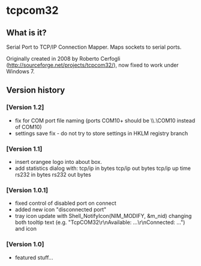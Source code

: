 # tcpcom32

## What is it?
Serial Port to TCP/IP Connection Mapper. Maps sockets to serial ports.

Originally created in 2008 by Roberto Cerfogli (http://sourceforge.net/projects/tcpcom32/), now fixed to work under Windows 7.

## Version history

### [Version 1.2]
- fix for COM port file naming (ports COM10+ should be \\\\.\COM10 instead of COM10)
- settings save fix - do not try to store settings in HKLM registry branch

### [Version 1.1]
- insert orangee logo into about box.
- add statistics dialog with:
	tcp/ip in bytes 
	tcp/ip out bytes
	tcp/ip up time
	rs232 in bytes
	rs232 out bytes

### [Version 1.0.1]
- fixed control of disabled port on connect
- added new icon "disconnected port"
- tray icon update with Shell_NotifyIcon(NIM_MODIFY, &m_nid) changing both tooltip text (e.g. "TcpCOM32\r\nAvailable: ...\r\nConnected: ...") and icon


### [Version 1.0]
- featured stuff...
